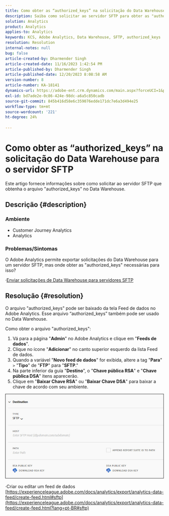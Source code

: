 ```yaml
---
title: Como obter as “authorized_keys” na solicitação do Data Warehouse para o servidor SFTP
description: Saiba como solicitar ao servidor SFTP para obter as "authorized_keys"
solution: Analytics
product: Analytics
applies-to: Analytics
keywords: KCS, Adobe Analytics, Data Warehouse, SFTP, authorized_keys
resolution: Resolution
internal-notes: null
bug: false
article-created-by: Dharmender Singh
article-created-date: 11/16/2023 1:42:54 PM
article-published-by: Dharmender Singh
article-published-date: 12/20/2023 8:08:58 AM
version-number: 8
article-number: KA-18141
dynamics-url: https://adobe-ent.crm.dynamics.com/main.aspx?forceUCI=1&pagetype=entityrecord&etn=knowledgearticle&id=7fa03007-8684-ee11-8179-6045bd0063aa
exl-id: bd7ade2e-0c86-424e-98dc-a6a5c850cadb
source-git-commit: 845b416d58e6c359076edde171dc7e6a3d494e25
workflow-type: tm+mt
source-wordcount: '221'
ht-degree: 24%

---
```


# Como obter as “authorized_keys” na solicitação do Data Warehouse para o servidor SFTP


Este artigo fornece informações sobre como solicitar ao servidor SFTP que obtenha o arquivo &quot;authorized_keys&quot; no Data Warehouse.

## Descrição {#description}


### Ambiente

- Customer Journey Analytics
- Analytics


### <b>Problemas/Sintomas</b>

O Adobe Analytics permite exportar solicitações do Data Warehouse para um servidor SFTP, mas onde obter as &quot;authorized_keys&quot; necessárias para isso?

·[Enviar solicitações de Data Warehouse para servidores SFTP](https://experienceleague.adobe.com/docs/analytics/export/ftp-and-sftp/secure-file-transfer-protocol/ftp-sftp-dw.html?lang=pt-BR)


## Resolução {#resolution}


O arquivo &quot;authorized_keys&quot; pode ser baixado da tela Feed de dados no Adobe Analytics. Esse arquivo “authorized_keys” também pode ser usado no Data Warehouse.

Como obter o arquivo &quot;authorized_keys&quot;:

1. Vá para a página &quot;<b>Admin</b>&quot; no Adobe Analytics e clique em &quot;<b>Feeds de dados</b>&quot;.
2. Clique no ícone &quot;<b>Adicionar</b>&quot; no canto superior esquerdo da lista Feed de dados.
3. Quando a variável &quot;<b>Novo feed de dados</b>&quot; for exibida, altere a tag &quot;<b>Para</b>&quot; `>`  &quot;<b>Tipo</b>&quot; de &quot;<b>FTP</b>&quot; para &quot;<b>SFTP</b>.&quot;
4. Na parte inferior da guia &quot;<b>Destino</b>&quot;, o &quot;<b>Chave pública RSA</b>&quot; e &quot;<b>Chave pública DSA</b>&quot; itens aparecerão.
5. Clique em &quot;<b>Baixar Chave RSA</b>&quot; ou &quot;<b>Baixar Chave DSA</b>&quot; para baixar a chave de acordo com seu ambiente.


![](assets/50e37472-899b-ec11-b400-00224805a4ef.png)

·Criar ou editar um feed de dados
[https://experienceleague.adobe.com/docs/analytics/export/analytics-data-feed/create-feed.html#sftp](https://experienceleague.adobe.com/docs/analytics/export/analytics-data-feed/create-feed.html?lang=pt-BR#sftp)
